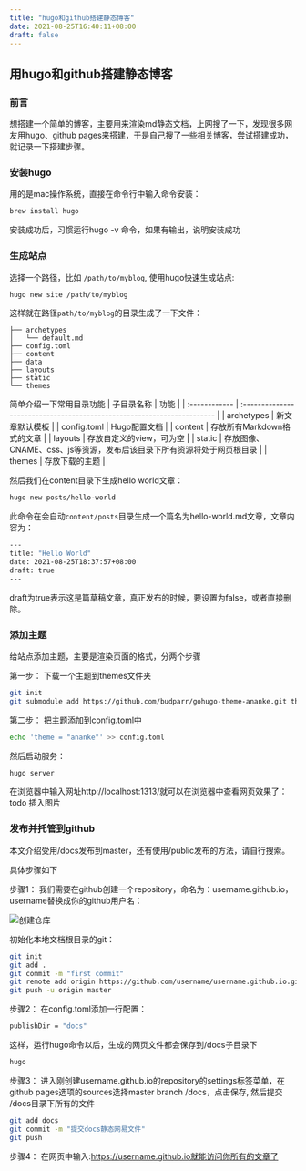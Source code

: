 ```yaml
---
title: "hugo和github搭建静态博客"
date: 2021-08-25T16:40:11+08:00
draft: false 
---
```



## 用hugo和github搭建静态博客

### 前言
想搭建一个简单的博客，主要用来渲染md静态文档，上网搜了一下，发现很多网友用hugo、github pages来搭建，于是自己搜了一些相关博客，尝试搭建成功，就记录一下搭建步骤。

### 安装hugo

用的是mac操作系统，直接在命令行中输入命令安装：
``` bash
brew install hugo
```

安装成功后，习惯运行hugo -v 命令，如果有输出，说明安装成功

### 生成站点
选择一个路径，比如 `/path/to/myblog`, 使用hugo快速生成站点:
```bash
hugo new site /path/to/myblog
```
这样就在路径`path/to/myblog`的目录生成了一下文件：
```
├── archetypes
│   └── default.md
├── config.toml
├── content
├── data
├── layouts
├── static
└── themes
```

简单介绍一下常用目录功能
| 子目录名称 | 功能 |
| :------------ | :---------------------------------------------------------------------- |
| archetypes | 新文章默认模板 |
| config.toml | Hugo配置文档 |
| content | 存放所有Markdown格式的文章 |
| layouts | 存放自定义的view，可为空 |
| static | 存放图像、CNAME、css、js等资源，发布后该目录下所有资源将处于网页根目录 |
| themes | 存放下载的主题 |

然后我们在content目录下生成hello world文章：
```bash
hugo new posts/hello-world
```
此命令在会自动`content/posts`目录生成一个篇名为hello-world.md文章，文章内容为：
```bash
---
title: "Hello World"
date: 2021-08-25T18:37:57+08:00
draft: true
---
```
draft为true表示这是篇草稿文章，真正发布的时候，要设置为false，或者直接删除。
### 添加主题
给站点添加主题，主要是渲染页面的格式，分两个步骤

第一步：
下载一个主题到themes文件夹
```bash
git init
git submodule add https://github.com/budparr/gohugo-theme-ananke.git themes/ananke
```
第二步：
把主题添加到config.toml中
```bash
echo 'theme = "ananke"' >> config.toml
```
然后启动服务：
```bash
hugo server
```
在浏览器中输入网址http://localhost:1313/就可以在浏览器中查看网页效果了：
todo 插入图片
### 发布并托管到github
本文介绍受用/docs发布到master，还有使用/public发布的方法，请自行搜索。

具体步骤如下

步骤1：
我们需要在github创建一个repository，命名为：username.github.io，username替换成你的github用户名：

![创建仓库](https://raw.githubusercontent.com/wyp2013/wyp2013.github.io/master/static/create_repository.png)

初始化本地文档根目录的git：
```bash
git init
git add .
git commit -m "first commit"
git remote add origin https://github.com/username/username.github.io.git
git push -u origin master
```

步骤2：
在config.toml添加一行配置：
``` bash
publishDir = "docs"
```
这样，运行hugo命令以后，生成的网页文件都会保存到/docs子目录下
```bash
hugo
```

步骤3：
进入刚创建username.github.io的repository的settings标签菜单，在github pages选项的sources选择master branch /docs，点击保存,
然后提交 /docs目录下所有的文件
```bash
git add docs
git commit -m "提交docs静态网易文件"
git push
```

步骤4：
在网页中输入:https://username.github.io就能访问你所有的文章了












